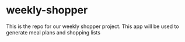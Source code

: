 # weekly-shopper
This is the repo for our weekly shopper project. This app will be used to generate meal plans and shopping lists
